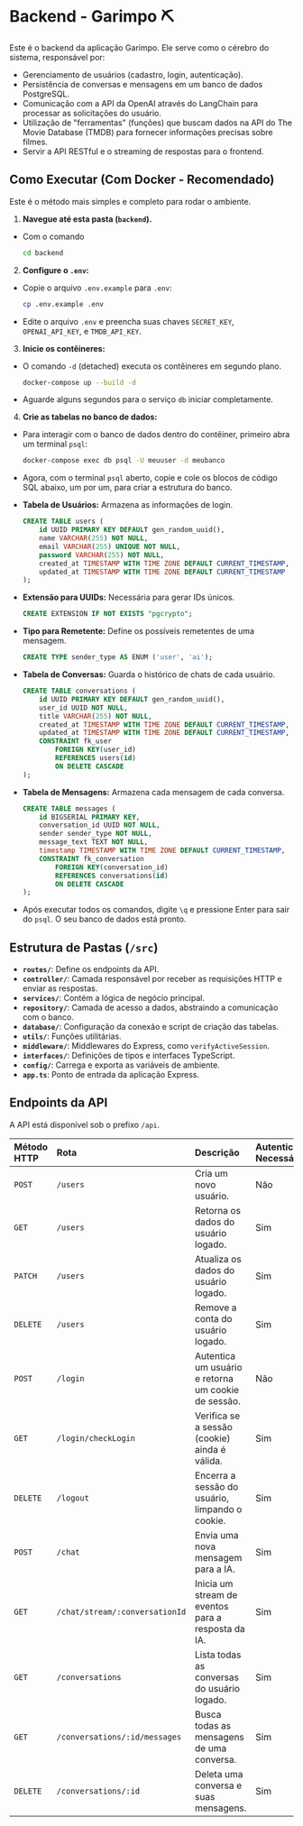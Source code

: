 # Backend - Garimpo ⛏️

Este é o backend da aplicação Garimpo. Ele serve como o cérebro do sistema, responsável por:

- Gerenciamento de usuários (cadastro, login, autenticação).
- Persistência de conversas e mensagens em um banco de dados PostgreSQL.
- Comunicação com a API da OpenAI através do LangChain para processar as solicitações do usuário.
- Utilização de "ferramentas" (funções) que buscam dados na API do The Movie Database (TMDB) para fornecer informações precisas sobre filmes.
- Servir a API RESTful e o streaming de respostas para o frontend.

## Como Executar (Com Docker - Recomendado)

Este é o método mais simples e completo para rodar o ambiente.

1.  **Navegue até esta pasta (`backend`).**

- Com o comando

  ```bash
  cd backend
  ```

2.  **Configure o `.env`:**

- Copie o arquivo `.env.example` para `.env`:
  ```bash
  cp .env.example .env
  ```
- Edite o arquivo `.env` e preencha suas chaves `SECRET_KEY`, `OPENAI_API_KEY`, e `TMDB_API_KEY`.

3.  **Inicie os contêineres:**

- O comando `-d` (detached) executa os contêineres em segundo plano.
  ```bash
  docker-compose up --build -d
  ```
- Aguarde alguns segundos para o serviço `db` iniciar completamente.

4.  **Crie as tabelas no banco de dados:**

- Para interagir com o banco de dados dentro do contêiner, primeiro abra um terminal `psql`:
  ```bash
  docker-compose exec db psql -U meuuser -d meubanco
  ```
- Agora, com o terminal `psql` aberto, copie e cole os blocos de código SQL abaixo, um por um, para criar a estrutura do banco.

- **Tabela de Usuários:** Armazena as informações de login.

  ```sql
  CREATE TABLE users (
      id UUID PRIMARY KEY DEFAULT gen_random_uuid(),
      name VARCHAR(255) NOT NULL,
      email VARCHAR(255) UNIQUE NOT NULL,
      password VARCHAR(255) NOT NULL,
      created_at TIMESTAMP WITH TIME ZONE DEFAULT CURRENT_TIMESTAMP,
      updated_at TIMESTAMP WITH TIME ZONE DEFAULT CURRENT_TIMESTAMP
  );
  ```

- **Extensão para UUIDs:** Necessária para gerar IDs únicos.

  ```sql
  CREATE EXTENSION IF NOT EXISTS "pgcrypto";
  ```

- **Tipo para Remetente:** Define os possíveis remetentes de uma mensagem.

  ```sql
  CREATE TYPE sender_type AS ENUM ('user', 'ai');
  ```

- **Tabela de Conversas:** Guarda o histórico de chats de cada usuário.

  ```sql
  CREATE TABLE conversations (
      id UUID PRIMARY KEY DEFAULT gen_random_uuid(),
      user_id UUID NOT NULL,
      title VARCHAR(255) NOT NULL,
      created_at TIMESTAMP WITH TIME ZONE DEFAULT CURRENT_TIMESTAMP,
      updated_at TIMESTAMP WITH TIME ZONE DEFAULT CURRENT_TIMESTAMP,
      CONSTRAINT fk_user
          FOREIGN KEY(user_id)
          REFERENCES users(id)
          ON DELETE CASCADE
  );
  ```

- **Tabela de Mensagens:** Armazena cada mensagem de cada conversa.
  ```sql
  CREATE TABLE messages (
      id BIGSERIAL PRIMARY KEY,
      conversation_id UUID NOT NULL,
      sender sender_type NOT NULL,
      message_text TEXT NOT NULL,
      timestamp TIMESTAMP WITH TIME ZONE DEFAULT CURRENT_TIMESTAMP,
      CONSTRAINT fk_conversation
          FOREIGN KEY(conversation_id)
          REFERENCES conversations(id)
          ON DELETE CASCADE
  );
  ```
- Após executar todos os comandos, digite `\q` e pressione Enter para sair do `psql`. O seu banco de dados está pronto.

## Estrutura de Pastas (`/src`)

- **`routes/`**: Define os endpoints da API.
- **`controller/`**: Camada responsável por receber as requisições HTTP e enviar as respostas.
- **`services/`**: Contém a lógica de negócio principal.
- **`repository/`**: Camada de acesso a dados, abstraindo a comunicação com o banco.
- **`database/`**: Configuração da conexão e script de criação das tabelas.
- **`utils/`**: Funções utilitárias.
- **`middleware/`**: Middlewares do Express, como `verifyActiveSession`.
- **`interfaces/`**: Definições de tipos e interfaces TypeScript.
- **`config/`**: Carrega e exporta as variáveis de ambiente.
- **`app.ts`**: Ponto de entrada da aplicação Express.

## Endpoints da API

A API está disponível sob o prefixo `/api`.

| Método HTTP | Rota                           | Descrição                                           | Autenticação Necessária? |
| :---------- | :----------------------------- | :-------------------------------------------------- | :----------------------- |
| `POST`      | `/users`                       | Cria um novo usuário.                               | Não                      |
| `GET`       | `/users`                       | Retorna os dados do usuário logado.                 | Sim                      |
| `PATCH`     | `/users`                       | Atualiza os dados do usuário logado.                | Sim                      |
| `DELETE`    | `/users`                       | Remove a conta do usuário logado.                   | Sim                      |
| `POST`      | `/login`                       | Autentica um usuário e retorna um cookie de sessão. | Não                      |
| `GET`       | `/login/checkLogin`            | Verifica se a sessão (cookie) ainda é válida.       | Sim                      |
| `DELETE`    | `/logout`                      | Encerra a sessão do usuário, limpando o cookie.     | Sim                      |
| `POST`      | `/chat`                        | Envia uma nova mensagem para a IA.                  | Sim                      |
| `GET`       | `/chat/stream/:conversationId` | Inicia um stream de eventos para a resposta da IA.  | Sim                      |
| `GET`       | `/conversations`               | Lista todas as conversas do usuário logado.         | Sim                      |
| `GET`       | `/conversations/:id/messages`  | Busca todas as mensagens de uma conversa.           | Sim                      |
| `DELETE`    | `/conversations/:id`           | Deleta uma conversa e suas mensagens.               | Sim                      |
